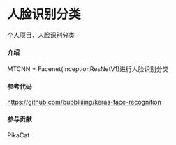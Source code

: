 # 人脸识别分类
个人项目，人脸识别分类

#### 介绍
MTCNN + Facenet(InceptionResNetV1)进行人脸识别分类

#### 参考代码
https://github.com/bubbliiiing/keras-face-recognition

#### 参与贡献
PikaCat
